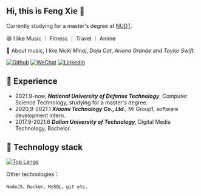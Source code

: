 ## Hi, this is Feng Xie 👋
Currently studying for a master's degree at [NUDT](https://www.nudt.edu.cn/).

😄 I like Music ｜ Fitness ｜ Travel ｜ Anime

👯 About music, I like *Nicki Minaj*, *Doja Cat*, *Ariana Grande* and *Taylor Swift*.

[![Github](https://img.shields.io/badge/-Github-000?style=flat&logo=Github&logoColor=white)](https://github.com/Xiefeng69)
[![WeChat](https://img.shields.io/badge/-WeChat-c1400?style=flat&logo=WeChat&logoColor=white)](https://github.com/Xiefeng69)
[![Linkedin](https://img.shields.io/badge/-LinkedIn-blue?style=flat&logo=Linkedin&logoColor=white)](https://github.com/Xiefeng69)

## 🌱 Experience
+ 2021.9-now, ***National University of Defense Technology***, Computer Science Technology, studying for a master's degree.
+ 2020.9-2021.1 ***Xiaomi Technology Co., Ltd.***, Mi Group1, software development intern.
+ 2017.9-2021.6 ***Dalian University of Technology***, Digital Media Technology, Bachelor.

## 🔭 Technology stack

[![Top Langs](https://github-readme-stats.vercel.app/api/top-langs/?username=Xiefeng69&layout=compact)](https://github.com/anuraghazra/github-readme-stats)

Other technologies： 
```
NodeJS、Docker、MySQL、git etc.
```